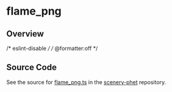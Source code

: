 # flame_png

## Overview

/* eslint-disable */
/* @formatter:off */



## Source Code

See the source for [flame_png.ts](https://github.com/phetsims/scenery-phet/blob/main/images/flame_png.ts) in the [scenery-phet](https://github.com/phetsims/scenery-phet) repository.

